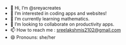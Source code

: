 - 👋 Hi, I’m @sreyacreates
- 👀 I’m interested in coding apps and websites!
- 🌱 I’m currently learning mathematics.
- 💞️ I’m looking to collaborate on productivity apps.
- 📫 How to reach me : sreelakshmis2102@gmail.com  
- 😄 Pronouns: she/her

<!---
sreyacreates/sreyacreates is a ✨ special ✨ repository because its `README.md` (this file) appears on your GitHub profile.
You can click the Preview link to take a look at your changes.
--->
